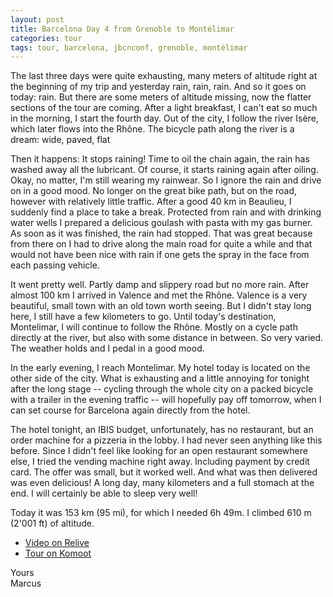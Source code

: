 ```yaml
---
layout: post
title: Barcelona Day 4 from Grenoble to Montélimar
categories: tour
tags: tour, barcelona, jbcnconf, grenoble, montélimar
---
```


The last three days were quite exhausting, many meters of altitude right at the beginning of my trip and yesterday rain, rain, rain. And so it goes on today: rain. But there are some meters of altitude missing, now the flatter sections of the tour are coming. After a light breakfast, I can't eat so much in the morning, I start the fourth day. Out of the city, I follow the river Isère, which later flows into the Rhône. The bicycle path along the river is a dream: wide, paved, flat

Then it happens: It stops raining! Time to oil the chain again, the rain has washed away all the lubricant. Of course, it starts raining again after oiling. Okay, no matter, I'm still wearing my rainwear. So I ignore the rain and drive on in a good mood. No longer on the great bike path, but on the road, however with relatively little traffic. After a good 40 km in Beaulieu, I suddenly find a place to take a break. Protected from rain and with drinking water wells I prepared a delicious goulash with pasta with my gas burner. As soon as it was finished, the rain had stopped. That was great because from there on I had to drive along the main road for quite a while and that would not have been nice with rain if one gets the spray in the face from each passing vehicle.

It went pretty well. Partly damp and slippery road but no more rain. After almost 100 km I arrived in Valence and met the Rhône. Valence is a very beautiful, small town with an old town worth seeing. But I didn't stay long here, I still have a few kilometers to go. Until today's destination, Montelimar, I will continue to follow the Rhône. Mostly on a cycle path directly at the river, but also with some distance in between. So very varied. The weather holds and I pedal in a good mood.

In the early evening, I reach Montelimar. My hotel today is located on the other side of the city. What is exhausting and a little annoying for tonight after the long stage -- cycling through the whole city on a packed bicycle with a trailer in the evening traffic -- will hopefully pay off tomorrow, when I can set course for Barcelona again directly from the hotel.

The hotel tonight, an IBIS budget, unfortunately, has no restaurant, but an order machine for a pizzeria in the lobby. I had never seen anything like this before. Since I didn't feel like looking for an open restaurant somewhere else, I tried the vending machine right away. Including payment by credit card. The offer was small, but it worked well. And what was then delivered was even delicious! A long day, many kilometers and a full stomach at the end. I will certainly be able to sleep very well!

Today it was 153 km (95 mi), for which I needed 6h 49m. I climbed 610 m (2'001 ft) of altitude.

- [Video on Relive](https://www.relive.cc/view/r10005731530)
- [Tour on Komoot](https://www.komoot.com/tour/67837000/zoom)

Yours  
Marcus

<!-- - [Continue reading with day 5](/Barcelona-2019-Day-5) -->
